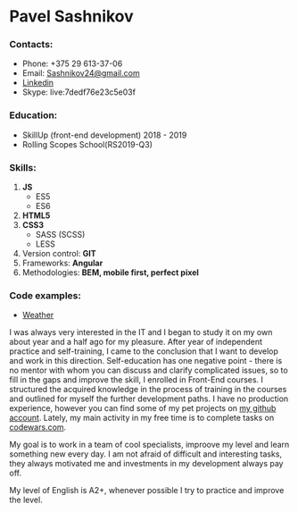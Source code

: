 # Pavel Sashnikov

### Contacts:
- Phone: +375 29 613-37-06
- Email: Sashnikov24@gmail.com
- [Linkedin](https://linkedin.com/in/pavel-sashnikov-416470179/)
- Skype: live:7dedf76e23c5e03f

### Education:
- SkillUp (front-end development) 2018 - 2019
- Rolling Scopes School(RS2019-Q3)

### Skills:
1. __JS__
    - ES5
    - ES6
2. __HTML5__
3. __CSS3__
    - SASS (SCSS)
    - LESS
4. Version control: __GIT__
5. Frameworks: __Angular__
6. Methodologies: __BEM, mobile first, perfect pixel__

### Code examples:
 - [Weather](http://aggressive-person.surge.sh/)

 I was always very interested in the IT and I began to study it on my own about year and a half ago for my pleasure. After year of independent practice and self-training, I came to the conclusion that I want to develop and work in this direction. Self-education has one negative point - there is no mentor with whom you can discuss and clarify complicated issues, so to fill in the gaps and improve the skill, I enrolled in Front-End courses. I structured the acquired knowledge in the process of training in the courses and outlined for myself the further development paths.
I have no production experience, however you can find some of my pet projects on [my github account](https://github.com/PavelSashnikov).
Lately, my main activity in my free time is to complete tasks on [codewars.com](https://www.codewars.com/users/Faust12).

My goal is to work in a team of cool specialists, improove my level and learn something new every day. I am not afraid of difficult and interesting tasks, they always motivated me and investments in my development always pay off.

My level of English is A2+, whenever possible I try to practice and improve the level.